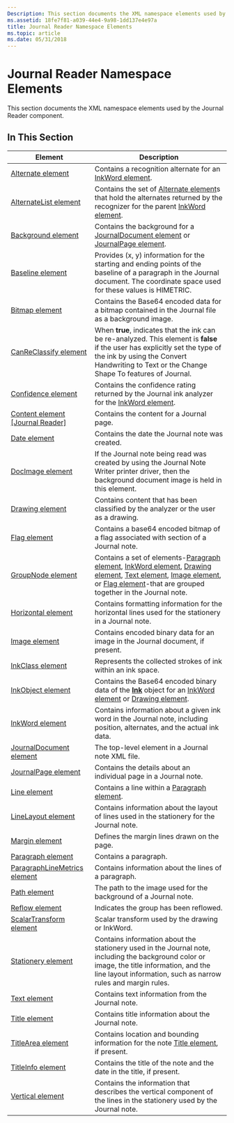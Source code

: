 ```yaml
---
Description: This section documents the XML namespace elements used by the Journal Reader component.
ms.assetid: 18fe7f81-a039-44e4-9a98-1dd137e4e97a
title: Journal Reader Namespace Elements
ms.topic: article
ms.date: 05/31/2018
---
```


# Journal Reader Namespace Elements

This section documents the XML namespace elements used by the Journal Reader component.

## In This Section



| Element                                                                   | Description                                                                                                                                                                                                                                                                                                                |
|---------------------------------------------------------------------------|----------------------------------------------------------------------------------------------------------------------------------------------------------------------------------------------------------------------------------------------------------------------------------------------------------------------------|
| [Alternate element](alternate-element.md)                                | Contains a recognition alternate for an [InkWord element](inkword-element.md).<br/>                                                                                                                                                                                                                                 |
| [AlternateList element](alternatelist-element.md)                        | Contains the set of [Alternate element](alternate-element.md)s that hold the alternates returned by the recognizer for the parent [InkWord element](inkword-element.md).<br/>                                                                                                                                      |
| [Background element](background-element.md)                              | Contains the background for a [JournalDocument element](journaldocument-element.md) or [JournalPage element](journalpage-element.md).<br/>                                                                                                                                                                         |
| [Baseline element](baseline-element.md)                                  | Provides (x, y) information for the starting and ending points of the baseline of a paragraph in the Journal document. The coordinate space used for these values is HIMETRIC.<br/>                                                                                                                                  |
| [Bitmap element](bitmap-element.md)                                      | Contains the Base64 encoded data for a bitmap contained in the Journal file as a background image.<br/>                                                                                                                                                                                                              |
| [CanReClassify element](canreclassify-element.md)                        | When **true**, indicates that the ink can be re-analyzed. This element is **false** if the user has explicitly set the type of the ink by using the Convert Handwriting to Text or the Change Shape To features of Journal.<br/>                                                                                     |
| [Confidence element](confidence-element.md)                              | Contains the confidence rating returned by the Journal ink analyzer for the [InkWord element](inkword-element.md).<br/>                                                                                                                                                                                             |
| [Content element \[Journal Reader\]](content-element--journal-reader.md) | Contains the content for a Journal page.<br/>                                                                                                                                                                                                                                                                        |
| [Date element](date-element.md)                                          | Contains the date the Journal note was created.<br/>                                                                                                                                                                                                                                                                 |
| [DocImage element](docimage-element.md)                                  | If the Journal note being read was created by using the Journal Note Writer printer driver, then the background document image is held in this element.<br/>                                                                                                                                                         |
| [Drawing element](drawing-element.md)                                    | Contains content that has been classified by the analyzer or the user as a drawing.<br/>                                                                                                                                                                                                                             |
| [Flag element](flag-element.md)                                          | Contains a base64 encoded bitmap of a flag associated with section of a Journal note.<br/>                                                                                                                                                                                                                           |
| [GroupNode element](groupnode-element.md)                                | Contains a set of elements-[Paragraph element](paragraph-element.md), [InkWord element](inkword-element.md), [Drawing element](drawing-element.md), [Text element](text-element.md), [Image element](image-element.md), or [Flag element](flag-element.md)-that are grouped together in the Journal note.<br/> |
| [Horizontal element](horizontal-element.md)                              | Contains formatting information for the horizontal lines used for the stationery in a Journal note.<br/>                                                                                                                                                                                                             |
| [Image element](image-element.md)                                        | Contains encoded binary data for an image in the Journal document, if present.<br/>                                                                                                                                                                                                                                  |
| [InkClass element](inkclass-element.md)                                  | Represents the collected strokes of ink within an ink space.<br/>                                                                                                                                                                                                                                                    |
| [InkObject element](inkobject-element.md)                                | Contains the Base64 encoded binary data of the [**Ink**](inkdisp-class.md) object for an [InkWord element](inkword-element.md) or [Drawing element](drawing-element.md).<br/>                                                                                                                                     |
| [InkWord element](inkword-element.md)                                    | Contains information about a given ink word in the Journal note, including position, alternates, and the actual ink data.<br/>                                                                                                                                                                                       |
| [JournalDocument element](journaldocument-element.md)                    | The top-level element in a Journal note XML file.<br/>                                                                                                                                                                                                                                                               |
| [JournalPage element](journalpage-element.md)                            | Contains the details about an individual page in a Journal note.<br/>                                                                                                                                                                                                                                                |
| [Line element](line-element.md)                                          | Contains a line within a [Paragraph element](paragraph-element.md).<br/>                                                                                                                                                                                                                                            |
| [LineLayout element](linelayout-element.md)                              | Contains information about the layout of lines used in the stationery for the Journal note.<br/>                                                                                                                                                                                                                     |
| [Margin element](margin-element.md)                                      | Defines the margin lines drawn on the page.<br/>                                                                                                                                                                                                                                                                     |
| [Paragraph element](paragraph-element.md)                                | Contains a paragraph.<br/>                                                                                                                                                                                                                                                                                           |
| [ParagraphLineMetrics element](paragraphlinemetrics-element.md)          | Contains information about the lines of a paragraph.<br/>                                                                                                                                                                                                                                                            |
| [Path element](path-element.md)                                          | The path to the image used for the background of a Journal note.<br/>                                                                                                                                                                                                                                                |
| [Reflow element](reflow-element.md)                                      | Indicates the group has been reflowed.<br/>                                                                                                                                                                                                                                                                          |
| [ScalarTransform element](scalartransform-element.md)                    | Scalar transform used by the drawing or InkWord.<br/>                                                                                                                                                                                                                                                                |
| [Stationery element](stationery-element.md)                              | Contains information about the stationery used in the Journal note, including the background color or image, the title information, and the line layout information, such as narrow rules and margin rules.<br/>                                                                                                     |
| [Text element](text-element.md)                                          | Contains text information from the Journal note.<br/>                                                                                                                                                                                                                                                                |
| [Title element](title-element.md)                                        | Contains title information about the Journal note.<br/>                                                                                                                                                                                                                                                              |
| [TitleArea element](titlearea-element.md)                                | Contains location and bounding information for the note [Title element](title-element.md), if present.<br/>                                                                                                                                                                                                         |
| [TitleInfo element](titleinfo-element.md)                                | Contains the title of the note and the date in the title, if present.<br/>                                                                                                                                                                                                                                           |
| [Vertical element](vertical-element.md)                                  | Contains the information that describes the vertical component of the lines in the stationery used by the Journal note.<br/>                                                                                                                                                                                         |



 

 

 




